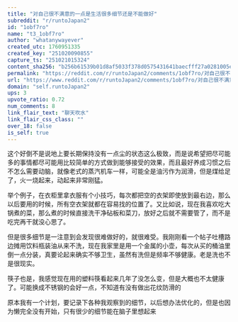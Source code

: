 ```yaml
---
title: "对自己很不满意的一点是生活很多细节还是不能做好"
subreddit: "r/runtoJapan2"
id: "1obf7ro"
name: "t3_1obf7ro"
author: "whatanywayever"
created_utc: 1760951335
created_key: "251020090855"
capture_ts: "251021015324"
content_sha256: "b256b61539b01d8af5033f378d0575431641baecfff27a0281005edd913413d4"
permalink: "https://reddit.com/r/runtoJapan2/comments/1obf7ro/对自己很不满意的一点是生活很多细节还是不能做好/"
url: "https://www.reddit.com/r/runtoJapan2/comments/1obf7ro/对自己很不满意的一点是生活很多细节还是不能做好/"
domain: "self.runtoJapan2"
ups: 3
upvote_ratio: 0.72
num_comments: 8
link_flair_text: "聊天吹水"
link_flair_css_class: ""
over_18: false
is_self: true
---
```


这个好倒不是说地上要长期保持没有一点尘的状态这么极致，而是说希望把尽可能多的事情都尽可能用比较简单的方式做到能够接受的效果，而且最好养成习惯之后不怎么需要动脑，就像老式的蒸汽机车一样，可能全是油污作为润滑，但是煤给足了，火一烧起来，动起来非常刚猛。

举个例子，在衣柜里拿衣服有个小技巧，每次都把空的衣架即使放到最右边，那么以后要用的时候，所有空衣架就都在容易找的位置了。又比如说，现在我喜欢吃大锅煮的菜，那么煮的时候直接洗干净砧板和菜刀，放好之后就不需要管了，而不是吃完再干就没心思了。

但是很多细节是一注意到会发现很难做好的，就很难受。我刚刚看一个帖子吐槽路边摊用饮料瓶装油从来不洗，现在我家里是用一个金属的小壶，每次从买的桶油里倒一点分装，真要论起来确实不够卫生，虽然有洗但是频率不够健康。老是洗也不是很现实。

筷子也是，我感觉现在用的塑料筷看起来几年了没怎么变，但是大概也不太健康了。可能换成不锈钢的会好一点，不知道有没有做出花纹防滑的

原本我有一个计划，要记录下各种我观察到的细节，以后想办法优化的，但是也因为懒完全没有开始，只有很少的细节能在脑子里想起来
